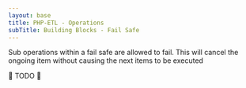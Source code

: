 ```yaml
---
layout: base
title: PHP-ETL - Operations
subTitle: Building Blocks - Fail Safe
---
```


Sub operations within a fail safe are allowed to fail. 
This will cancel the ongoing item without causing the next items to be executed

🚧 TODO 🚧